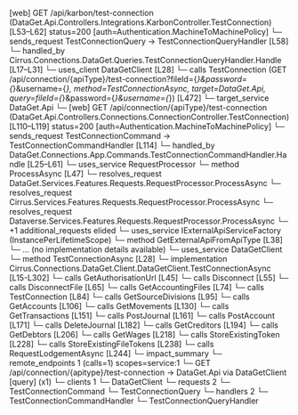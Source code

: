 [web] GET /api/karbon/test-connection  (DataGet.Api.Controllers.Integrations.KarbonController.TestConnection)  [L53–L62] status=200 [auth=Authentication.MachineToMachinePolicy]
  └─ sends_request TestConnectionQuery -> TestConnectionQueryHandler [L58]
    └─ handled_by Cirrus.Connections.DataGet.Queries.TestConnectionQueryHandler.Handle [L17–L31]
      └─ uses_client DataGetClient [L28]
        └─ calls TestConnection (GET /api/connection/{apiType}/test-connection?fileId={*}&password={*}&username={*}, method=TestConnectionAsync, target=DataGet.Api, query=fileId={*}&password={*}&username={*}) [L472]
          └─ target_service DataGet.Api
            └─ [web] GET /api/connection/{apiType}/test-connection  (DataGet.Api.Controllers.Connections.ConnectionController.TestConnection)  [L110–L119] status=200 [auth=Authentication.MachineToMachinePolicy]
              └─ sends_request TestConnectionCommand -> TestConnectionCommandHandler [L114]
                └─ handled_by DataGet.Connections.App.Commands.TestConnectionCommandHandler.Handle [L25–L61]
                  └─ uses_service RequestProcessor
                    └─ method ProcessAsync [L47]
                      └─ resolves_request DataGet.Services.Features.Requests.RequestProcessor.ProcessAsync
                      └─ resolves_request Cirrus.Services.Features.Requests.RequestProcessor.ProcessAsync
                      └─ resolves_request Dataverse.Services.Features.Requests.RequestProcessor.ProcessAsync
                      └─ +1 additional_requests elided
                  └─ uses_service IExternalApiServiceFactory (InstancePerLifetimeScope)
                    └─ method GetExternalApiFromApiType [L38]
                      └─ ... (no implementation details available)
      └─ uses_service DataGetClient
        └─ method TestConnectionAsync [L28]
          └─ implementation Cirrus.Connections.DataGet.Client.DataGetClient.TestConnectionAsync [L15-L302]
            └─ calls GetAuthorisationUrl [L45]
            └─ calls Disconnect [L55]
            └─ calls DisconnectFile [L65]
            └─ calls GetAccountingFiles [L74]
            └─ calls TestConnection [L84]
            └─ calls GetSourceDivisions [L95]
            └─ calls GetAccounts [L106]
            └─ calls GetMovements [L130]
            └─ calls GetTransactions [L151]
            └─ calls PostJournal [L161]
            └─ calls PostAccount [L171]
            └─ calls DeleteJournal [L182]
            └─ calls GetCreditors [L194]
            └─ calls GetDebtors [L206]
            └─ calls GetWages [L218]
            └─ calls StoreExistingToken [L228]
            └─ calls StoreExistingFileTokens [L238]
            └─ calls RequestLodgementAsync [L244]
  └─ impact_summary
    └─ remote_endpoints 1 (calls=1) scopes=service:1
      └─ GET /api/connection/{apitype}/test-connection -> DataGet.Api via DataGetClient [query] (x1)
    └─ clients 1
      └─ DataGetClient
    └─ requests 2
      └─ TestConnectionCommand
      └─ TestConnectionQuery
    └─ handlers 2
      └─ TestConnectionCommandHandler
      └─ TestConnectionQueryHandler

